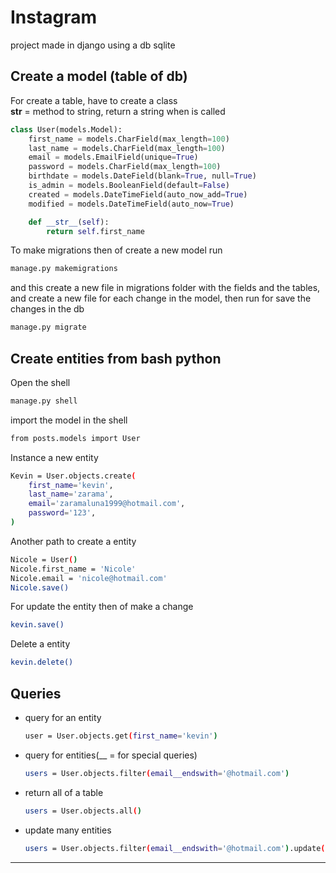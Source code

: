 # Instagram

project made in django using a db sqlite

## Create a model (table of db)
For create a table, have to create a class  
__str__ = method to string, return a string when is called
~~~python
class User(models.Model):
    first_name = models.CharField(max_length=100)
    last_name = models.CharField(max_length=100)
    email = models.EmailField(unique=True)
    password = models.CharField(max_length=100)
    birthdate = models.DateField(blank=True, null=True)
    is_admin = models.BooleanField(default=False)
    created = models.DateTimeField(auto_now_add=True)
    modified = models.DateTimeField(auto_now=True)

    def __str__(self):
        return self.first_name
~~~

To make migrations then of create a new model run

~~~bash
manage.py makemigrations
~~~
and this create a new file in migrations folder with the fields and the tables, and create a new file for each change in the model, then run for save the changes in the db
~~~bash
manage.py migrate
~~~
## Create entities from bash python
Open the shell
~~~bash
manage.py shell
~~~
import the model in the shell
~~~bash
from posts.models import User
~~~
Instance a new entity
~~~bash
Kevin = User.objects.create(
    first_name='kevin',
    last_name='zarama',
    email='zaramaluna1999@hotmail.com',
    password='123',
)
~~~
Another path to create a entity
~~~bash
Nicole = User()
Nicole.first_name = 'Nicole'
Nicole.email = 'nicole@hotmail.com'
Nicole.save()
~~~
For update the entity then of make a change
~~~bash
kevin.save()
~~~
Delete a entity
~~~bash
kevin.delete()
~~~
## Queries
- query for an entity
    ~~~bash
    user = User.objects.get(first_name='kevin')
    ~~~
- query for entities(__ = for special queries)
    ~~~bash
    users = User.objects.filter(email__endswith='@hotmail.com')
    ~~~
- return all of a table
    ~~~bash
    users = User.objects.all()
    ~~~
- update many entities
    ~~~bash
    users = User.objects.filter(email__endswith='@hotmail.com').update(is_admin=True)
    ~~~
---